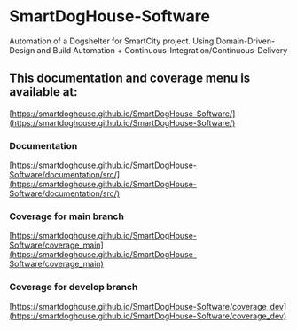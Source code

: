 # SmartDogHouse-Software
Automation of a Dogshelter for SmartCity project. 
Using Domain-Driven-Design and Build Automation + Continuous-Integration/Continuous-Delivery
## This documentation and coverage menu is available at: 
[https://smartdoghouse.github.io/SmartDogHouse-Software/](https://smartdoghouse.github.io/SmartDogHouse-Software/)

### Documentation 
[https://smartdoghouse.github.io/SmartDogHouse-Software/documentation/src/](https://smartdoghouse.github.io/SmartDogHouse-Software/documentation/src/)

### Coverage for main branch
[https://smartdoghouse.github.io/SmartDogHouse-Software/coverage_main](https://smartdoghouse.github.io/SmartDogHouse-Software/coverage_main)

### Coverage for develop branch
[https://smartdoghouse.github.io/SmartDogHouse-Software/coverage_dev](https://smartdoghouse.github.io/SmartDogHouse-Software/coverage_dev)
